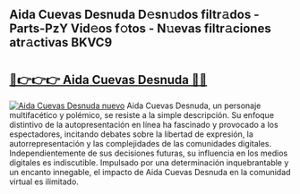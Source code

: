 ## Aida Cuevas Desnuda D𝚎sn𝚞dos filtr𝚊dos - Parts-PzY Vid𝚎os f𝚘tos - N𝚞evas filtr𝚊ciones atr𝚊ctivas BKVC9

# <h2><a href="http://mbbyli.tromn.icu/?c=Aida+Cuevas+Desnuda">🔗👉👉👉 Aida Cuevas Desnuda 🔗🔗</a></h2>

[![Aida Cuevas Desnuda nuevo](https://i.imgur.com/pEAQMta.gif)](http://mbbyli.tromn.icu/?c=Aida+Cuevas+Desnuda)
Aida Cuevas Desnuda, un personaje multifacético y polémico, se resiste a la simple descripción. Su enfoque distintivo de la autopresentación en línea ha fascinado y provocado a los espectadores, incitando debates sobre la libertad de expresión, la autorrepresentación y las complejidades de las comunidades digitales. Independientemente de sus decisiones futuras, su influencia en los medios digitales es indiscutible. Impulsado por una determinación inquebrantable y un encanto innegable, el impacto de Aida Cuevas Desnuda en la comunidad virtual es ilimitado.
